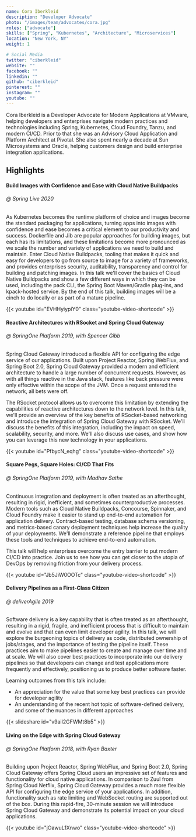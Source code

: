```yaml
---
name: Cora Iberkleid
description: "Developer Advocate"
photo: "/images/team/advocates/cora.jpg"
roles: ["advocate"]
skills: ["Spring", "Kubernetes", "Architecture", "Microservices"]
location: "New York, NY"
weight: 1

# Social Media
twitter: "ciberkleid"
website: ""
facebook: ""
linkedin: ""
github: "ciberkleid"
pinterest: ""
instagram: ""
youtube: ""
---
```


Cora Iberkleid is a Developer Advocate for Modern Applications at VMware, helping developers and enterprises navigate modern practices and technologies including Spring, Kubernetes, Cloud Foundry, Tanzu, and modern CI/CD. Prior to that she was an Advisory Cloud Application and Platform Architect at Pivotal. She also spent nearly a decade at Sun Microsystems and Oracle, helping customers design and build enterprise integration applications.

<!--more-->

## Highlights

#### Build Images with Confidence and Ease with Cloud Native Buildpacks
###### @ Spring Live 2020

As Kubernetes becomes the runtime platform of choice and images become the standard packaging for applications, turning apps into images with confidence and ease becomes a critical element to our productivity and success. Dockerfile and Jib are popular approaches for building images, but each has its limitations, and these limitations become more pronounced as we scale the number and variety of applications we need to build and maintain. Enter Cloud Native Buildpacks, tooling that makes it quick and easy for developers to go from source to image for a variety of frameworks, and provides enterprises security, auditability, transparency and control for building and patching images. In this talk we'll cover the basics of Cloud Native Buildpacks and show a few different ways in which they can be used, including the pack CLI, the Spring Boot Maven/Gradle plug-ins, and kpack-hosted service. By the end of this talk, building images will be a cinch to do locally or as part of a mature pipeline.

{{< youtube id="EVHHyiypiY0" class="youtube-video-shortcode" >}}

#### Reactive Architectures with RSocket and Spring Cloud Gateway
###### @ SpringOne Platform 2019, with Spencer Gibb

Spring Cloud Gateway introduced a flexible API for configuring the edge service of our applications. Built upon Project Reactor, Spring WebFlux, and Spring Boot 2.0, Spring Cloud Gateway provided a modern and efficient architecture to handle a large number of concurrent requests. However, as with all things reactive in the Java stack, features like back pressure were only effective within the scope of the JVM. Once a request entered the network, all bets were off.

The RSocket protocol allows us to overcome this limitation by extending the capabilities of reactive architectures down to the network level. In this talk, we'll provide an overview of the key benefits of RSocket-based networking and introduce the integration of Spring Cloud Gateway with RSocket. We'll discuss the benefits of this integration, including the impact on speed, scalability, security, and more. We'll also discuss use cases, and show how you can leverage this new technology in your applications.

{{< youtube id="PfbycN_eqhg" class="youtube-video-shortcode" >}}

#### Square Pegs, Square Holes: CI/CD That Fits
###### @ SpringOne Platform 2019, with Madhav Sathe

Continuous integration and deployment is often treated as an afterthought, resulting in rigid, inefficient, and sometimes counterproductive processes. Modern tools such as Cloud Native Buildpacks, Concourse, Spinnaker, and Cloud Foundry make it easier to stand up end-to-end automation for application delivery. Contract-based testing, database schema versioning, and metrics-based canary deployment techniques help increase the quality of your deployments. We'll demonstrate a reference pipeline that employs these tools and techniques to achieve end-to-end automation.

This talk will help enterprises overcome the entry barrier to put modern CI/CD into practice. Join us to see how you can get closer to the utopia of DevOps by removing friction from your delivery process.

{{< youtube id="Jb5JiW0OOTc" class="youtube-video-shortcode" >}}

#### Delivery Pipelines as a First-Class Citizen
###### @ deliverAgile 2019

Software delivery is a key capability that is often treated as an afterthought, resulting in a rigid, fragile, and inefficient process that is difficult to maintain and evolve and that can even limit developer agility. In this talk, we will explore the burgeoning topics of delivery as code, distributed ownership of jobs/stages, and the importance of testing the pipeline itself. These practices aim to make pipelines easier to create and manage over time and at scale. We will also cover best practices to incorporate into our delivery pipelines so that developers can change and test applications more frequently and effectively, positioning us to produce better software faster.

Learning outcomes from this talk include:
- An appreciation for the value that some key best practices can provide for developer agility
- An understanding of the recent hot topic of software-defined delivery, and some of the nuances in different approaches

{{< slideshare id="v9ail2GFWMt8b5" >}}

#### Living on the Edge with Spring Cloud Gateway
###### @ SpringOne Platform 2018, with Ryan Baxter

Building upon Project Reactor, Spring WebFlux, and Spring Boot 2.0, Spring Cloud Gateway offers Spring Cloud users an impressive set of features and functionality for cloud native applications. In comparison to Zuul from Spring Cloud Netflix, Spring Cloud Gateway provides a much more flexible API for configuring the edge service of your applications. In addition, functionality such as rate limiting and WebSocket routing are supported out of the box. During this rapid-fire, 30-minute session we will introduce Spring Cloud Gateway and demonstrate its potential impact on your cloud applications.

{{< youtube id="jOawuL1Xnwo" class="youtube-video-shortcode" >}}

